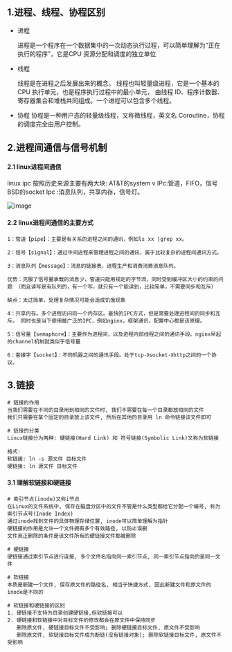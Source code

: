 ## 1.进程、线程、协程区别
 - 进程
 
    进程是一个程序在一个数据集中的一次动态执行过程，可以简单理解为“正在执行的程序”，它是CPU 资源分配和调度的独立单位

 - 线程
 
    线程是在进程之后发展出来的概念。 线程也叫轻量级进程，它是一个基本的 CPU 执行单元，也是程序执行过程中的最小单元，
 由线程 ID、程序计数器、寄存器集合和堆栈共同组成。一个进程可以包含多个线程。

 - 协程
    协程是一种用户态的轻量级线程，又称微线程，英文名 Coroutine，协程的调度完全由用户控制。
    
 
 ## 2.进程间通信与信号机制
 
 #### 2.1 linux进程间通信
 
 linux ipc 按照历史来源主要有两大块:
    AT&T的system v IPc:管道，FIFO，信号
    BSD的socket Ipc :消息队列，共享内存，信号灯。
    
 ![image](https://github.com/jeremyke/PHPBlog/raw/master/Pictures/4160574660-59537c457c251.gif)
 
 #### 2.2 linux进程间通信的主要方式
 ```text
 1：管道【pipe】：主要是有关系的进程之间的通讯，例如ls xx |grep xx。
 
 2：信号【signal】：通过中间进程来管理进程之间的通讯，属于比较复杂的进程间通讯方式。
 
 3：消息队列【message】：消息的链接表，进程生产和消费消费消息队列。
 
 优势：克服了信号量承载的消息少，管道只能用规定的字节流，同时受到缓冲区大小的约束的问题 （而且读写是有队列的，有一个写，就只有一个能读到，比较简单，不需要同步和互斥）
 
 缺点：太过简单，处理复杂情况可能会造成饥饿现象
 
 4：共享内存。多个进程访问同一个内存区。最快的IPC方式，但是需要处理进程间的同步和互斥。 同时也是当下使用最广泛的IPC，例如nginx，框架通讯，配置中心都是该原理。
 
 5：信号量【semaphore】：主要作为进程间，以及进程内部线程之间的通讯手段。nginx早起的channel机制就类似于信号量
 
 6：套接字【socket】：不同机器之间的通讯手段。处于tcp-》socket-》http之间的一个协议。
 ```
 
 ## 3.链接
 
 ```text
 # 链接的作用
 当我们需要在不同的目录用到相同的文件时, 我们不需要在每一个目录都放相同的文件
 我们只需要在某个固定的目录放上该文件, 然后在其他的目录用 ln 命令链接该文件即可
 
 # 链接的分类
 Linux链接分为两种: 硬链接(Hard Link) 和 符号链接(Symbolic Link)又称为软链接
 
 格式: 
 软链接: ln -s 源文件 目标文件
 硬链接: ln 源文件 目标文件
 ```
 #### 3.1 理解软链接和硬链接
 ```text
 # 索引节点(inode)又称i节点
 在Linux的文件系统中, 保存在磁盘分区中的文件不管是什么类型都给它分配一个编号, 称为索引节点号(Inode Index)
 通过inode找到文件的具体物理存储位置, inode可以简单理解为指针
 硬链接的作用是允许一个文件拥有多个有效路径, 以防止误删
 文件真正删除的条件是该文件所有的硬链接文件都被删除
 
 # 硬链接
 硬链接通过索引节点进行连接, 多个文件名指向同一索引节点, 同一索引节点指向的是同一文件
 
 # 软链接
 本质是新建一个文件, 保存原文件的路径名, 相当于快捷方式, 因此新建文件和原文件的inode是不同的
 
 # 软链接和硬链接的区别
 1. 硬链接不支持为目录创建硬链接,但软链接可以
 2. 硬链接和软链接中对目标文件的修改都会在原文件中保持同步
    删除原文件, 硬链接目标文件不受影响; 删除硬链接目标文件, 原文件不受影响
    删除原文件, 软链接目标文件成为断链(没有链接对象); 删除软链接目标文件, 原文件不受影响
 ```
 